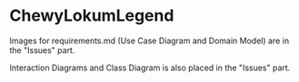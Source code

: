 ChewyLokumLegend
================
Images for requirements.md (Use Case Diagram and Domain Model) are in the "Issues" part.

Interaction Diagrams and Class Diagram is also placed in the "Issues" part.
